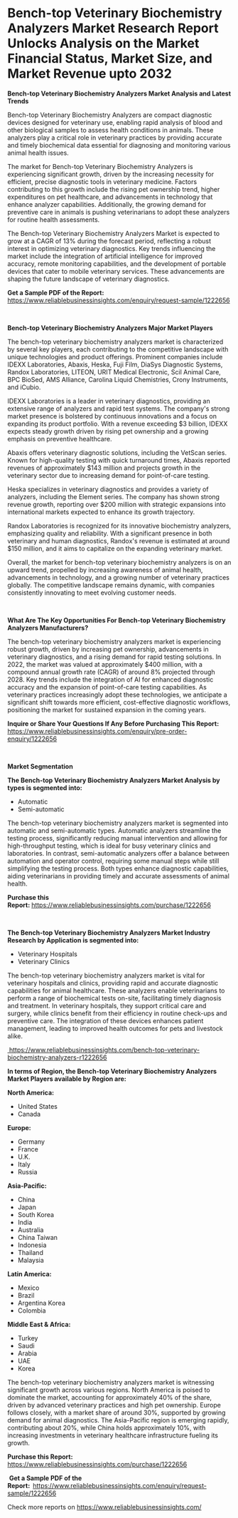 <p><h1>Bench-top Veterinary Biochemistry Analyzers Market Research Report Unlocks Analysis on the Market Financial Status, Market Size, and Market Revenue upto 2032</h1></p><p><strong>Bench-top Veterinary Biochemistry Analyzers Market Analysis and Latest Trends</strong></p>
<p><p>Bench-top Veterinary Biochemistry Analyzers are compact diagnostic devices designed for veterinary use, enabling rapid analysis of blood and other biological samples to assess health conditions in animals. These analyzers play a critical role in veterinary practices by providing accurate and timely biochemical data essential for diagnosing and monitoring various animal health issues. </p><p>The market for Bench-top Veterinary Biochemistry Analyzers is experiencing significant growth, driven by the increasing necessity for efficient, precise diagnostic tools in veterinary medicine. Factors contributing to this growth include the rising pet ownership trend, higher expenditures on pet healthcare, and advancements in technology that enhance analyzer capabilities. Additionally, the growing demand for preventive care in animals is pushing veterinarians to adopt these analyzers for routine health assessments.</p><p>The Bench-top Veterinary Biochemistry Analyzers Market is expected to grow at a CAGR of 13% during the forecast period, reflecting a robust interest in optimizing veterinary diagnostics. Key trends influencing the market include the integration of artificial intelligence for improved accuracy, remote monitoring capabilities, and the development of portable devices that cater to mobile veterinary services. These advancements are shaping the future landscape of veterinary diagnostics.</p></p>
<p><strong>Get a Sample PDF of the Report:&nbsp;</strong> <a href="https://www.reliablebusinessinsights.com/enquiry/request-sample/1222656?utm_campaign=2111&utm_medium=2&utm_source=Github&utm_content=ia&utm_term=02032025&utm_id=bench-top-veterinary-biochemistry-analyzers">https://www.reliablebusinessinsights.com/enquiry/request-sample/1222656</a></p>
<p>&nbsp;</p>
<p><strong>Bench-top Veterinary Biochemistry Analyzers Major Market Players</strong></p>
<p><p>The bench-top veterinary biochemistry analyzers market is characterized by several key players, each contributing to the competitive landscape with unique technologies and product offerings. Prominent companies include IDEXX Laboratories, Abaxis, Heska, Fuji Film, DiaSys Diagnostic Systems, Randox Laboratories, LITEON, URIT Medical Electronic, Scil Animal Care, BPC BioSed, AMS Alliance, Carolina Liquid Chemistries, Crony Instruments, and iCubio.</p><p>IDEXX Laboratories is a leader in veterinary diagnostics, providing an extensive range of analyzers and rapid test systems. The company's strong market presence is bolstered by continuous innovations and a focus on expanding its product portfolio. With a revenue exceeding $3 billion, IDEXX expects steady growth driven by rising pet ownership and a growing emphasis on preventive healthcare.</p><p>Abaxis offers veterinary diagnostic solutions, including the VetScan series. Known for high-quality testing with quick turnaround times, Abaxis reported revenues of approximately $143 million and projects growth in the veterinary sector due to increasing demand for point-of-care testing.</p><p>Heska specializes in veterinary diagnostics and provides a variety of analyzers, including the Element series. The company has shown strong revenue growth, reporting over $200 million with strategic expansions into international markets expected to enhance its growth trajectory.</p><p>Randox Laboratories is recognized for its innovative biochemistry analyzers, emphasizing quality and reliability. With a significant presence in both veterinary and human diagnostics, Randox's revenue is estimated at around $150 million, and it aims to capitalize on the expanding veterinary market.</p><p>Overall, the market for bench-top veterinary biochemistry analyzers is on an upward trend, propelled by increasing awareness of animal health, advancements in technology, and a growing number of veterinary practices globally. The competitive landscape remains dynamic, with companies consistently innovating to meet evolving customer needs.</p></p>
<p>&nbsp;</p>
<p><strong>What Are The Key Opportunities For Bench-top Veterinary Biochemistry Analyzers Manufacturers?</strong></p>
<p><p>The bench-top veterinary biochemistry analyzers market is experiencing robust growth, driven by increasing pet ownership, advancements in veterinary diagnostics, and a rising demand for rapid testing solutions. In 2022, the market was valued at approximately $400 million, with a compound annual growth rate (CAGR) of around 8% projected through 2028. Key trends include the integration of AI for enhanced diagnostic accuracy and the expansion of point-of-care testing capabilities. As veterinary practices increasingly adopt these technologies, we anticipate a significant shift towards more efficient, cost-effective diagnostic workflows, positioning the market for sustained expansion in the coming years.</p></p>
<p><strong>Inquire or Share Your Questions If Any Before Purchasing This Report:</strong> <a href="https://www.reliablebusinessinsights.com/enquiry/pre-order-enquiry/1222656?utm_campaign=2111&utm_medium=2&utm_source=Github&utm_content=ia&utm_term=02032025&utm_id=bench-top-veterinary-biochemistry-analyzers">https://www.reliablebusinessinsights.com/enquiry/pre-order-enquiry/1222656</a></p>
<p>&nbsp;</p>
<p><strong>Market Segmentation</strong></p>
<p><strong>The Bench-top Veterinary Biochemistry Analyzers Market Analysis by types is segmented into:</strong></p>
<p><ul><li>Automatic</li><li>Semi-automatic</li></ul></p>
<p><p>The bench-top veterinary biochemistry analyzers market is segmented into automatic and semi-automatic types. Automatic analyzers streamline the testing process, significantly reducing manual intervention and allowing for high-throughput testing, which is ideal for busy veterinary clinics and laboratories. In contrast, semi-automatic analyzers offer a balance between automation and operator control, requiring some manual steps while still simplifying the testing process. Both types enhance diagnostic capabilities, aiding veterinarians in providing timely and accurate assessments of animal health.</p></p>
<p><strong>Purchase this Report:&nbsp;</strong><a href="https://www.reliablebusinessinsights.com/purchase/1222656?utm_campaign=2111&utm_medium=2&utm_source=Github&utm_content=ia&utm_term=02032025&utm_id=bench-top-veterinary-biochemistry-analyzers">https://www.reliablebusinessinsights.com/purchase/1222656</a></p>
<p>&nbsp;</p>
<p><strong>The Bench-top Veterinary Biochemistry Analyzers Market Industry Research by Application is segmented into:</strong></p>
<p><ul><li>Veterinary Hospitals</li><li>Veterinary Clinics</li></ul></p>
<p><p>The bench-top veterinary biochemistry analyzers market is vital for veterinary hospitals and clinics, providing rapid and accurate diagnostic capabilities for animal healthcare. These analyzers enable veterinarians to perform a range of biochemical tests on-site, facilitating timely diagnosis and treatment. In veterinary hospitals, they support critical care and surgery, while clinics benefit from their efficiency in routine check-ups and preventive care. The integration of these devices enhances patient management, leading to improved health outcomes for pets and livestock alike.</p></p>
<p><a href="https://www.reliablebusinessinsights.com/bench-top-veterinary-biochemistry-analyzers-r1222656?utm_campaign=2111&utm_medium=2&utm_source=Github&utm_content=ia&utm_term=02032025&utm_id=bench-top-veterinary-biochemistry-analyzers">&nbsp;https://www.reliablebusinessinsights.com/bench-top-veterinary-biochemistry-analyzers-r1222656</a></p>
<p><strong>In terms of Region, the Bench-top Veterinary Biochemistry Analyzers Market Players available by Region are:</strong></p>
<p>
    <p> <strong> North America: </strong>
        <ul>
            <li>United States</li>
            <li>Canada</li>
        </ul>
        </p> 
    <p> <strong> Europe: </strong>
        <ul>
            <li>Germany</li>
            <li>France</li>
            <li>U.K.</li>
            <li>Italy</li>
            <li>Russia</li>
        </ul>
        </p> 
    <p> <strong> Asia-Pacific: </strong>
        <ul>
            <li>China</li>
            <li>Japan</li>
            <li>South Korea</li>
            <li>India</li>
            <li>Australia</li>
            <li>China Taiwan</li>
            <li>Indonesia</li>
            <li>Thailand</li>
            <li>Malaysia</li>
        </ul>
        </p> 
    <p> <strong> Latin America: </strong>
        <ul>
            <li>Mexico</li>
            <li>Brazil</li>
            <li>Argentina Korea</li>
            <li>Colombia</li>
        </ul>
        </p> 
    <p> <strong> Middle East & Africa: </strong>
        <ul>
            <li>Turkey</li>
            <li>Saudi</li>
            <li>Arabia</li>
            <li>UAE</li>
            <li>Korea</li>
        </ul>
    </p>
    </p>
<p><p>The bench-top veterinary biochemistry analyzers market is witnessing significant growth across various regions. North America is poised to dominate the market, accounting for approximately 40% of the share, driven by advanced veterinary practices and high pet ownership. Europe follows closely, with a market share of around 30%, supported by growing demand for animal diagnostics. The Asia-Pacific region is emerging rapidly, contributing about 20%, while China holds approximately 10%, with increasing investments in veterinary healthcare infrastructure fueling its growth.</p></p>
<p><strong>Purchase this Report: </strong><a href="https://www.reliablebusinessinsights.com/purchase/1222656?utm_campaign=2111&utm_medium=2&utm_source=Github&utm_content=ia&utm_term=02032025&utm_id=bench-top-veterinary-biochemistry-analyzers">https://www.reliablebusinessinsights.com/purchase/1222656</a></p>
<p>&nbsp;<strong>Get a Sample PDF of the Report:&nbsp;&nbsp;</strong><a href="https://www.reliablebusinessinsights.com/enquiry/request-sample/1222656?utm_campaign=2111&utm_medium=2&utm_source=Github&utm_content=ia&utm_term=02032025&utm_id=bench-top-veterinary-biochemistry-analyzers">https://www.reliablebusinessinsights.com/enquiry/request-sample/1222656</a></p>
<p><strong></strong></p>
<p>Check more reports on <a href="https://www.reliablebusinessinsights.com/?utm_campaign=2111&utm_medium=2&utm_source=Github&utm_content=ia&utm_term=02032025&utm_id=bench-top-veterinary-biochemistry-analyzers">https://www.reliablebusinessinsights.com/</a></p>